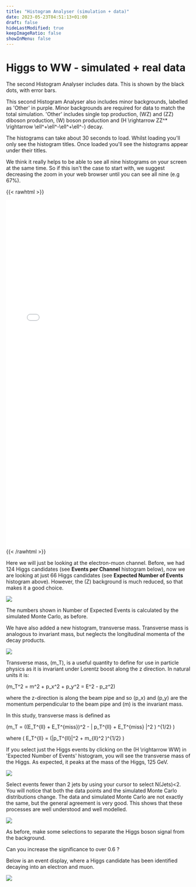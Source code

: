 ```yaml
---
title: "Histogram Analyser (simulation + data)"
date: 2023-05-23T04:51:13+01:00
draft: false
hideLastModified: true
keepImageRatio: false
showInMenu: false
---
```


# Higgs to WW - simulated + real data

The second Histogram Analyser includes data. This is shown by the black dots, with error bars.

This second Histogram Analyser also includes minor backgrounds, labelled as 'Other' in purple. Minor backgrounds are required for data to match the total simulation. 'Other' includes single top production, \(WZ\) and \(ZZ\) diboson production, \(W\) boson production and \(H \rightarrow ZZ^* \rightarrow \ell^+\ell^-\ell^+\ell^-\) decay.

The histograms can take about 30 seconds to load. Whilst loading you'll only see the histogram titles. Once loaded you'll see the histograms appear under their titles.

We think it really helps to be able to see all nine histograms on your screen at the same time. So if this isn't the case to start with, we suggest decreasing the zoom in your web browser until you can see all nine (e.g 67%).

{{< rawhtml >}}
<iframe width="100%" height="950" src="interactive/13TeV_hwwanalyser.html" frameborder="0" allowfullscreen></iframe>
{{< /rawhtml >}}

Here we will just be looking at the electron-muon channel. Before, we had 124 Higgs candidates (see **Events per Channel** histogram below), now we are looking at just 66 Higgs candidates (see **Expected Number of Events** histogram above). However, the \(Z\) background is much reduced, so that makes it a good choice.



![](images/HWWcandidates_13TeV.png)




The numbers shown in Number of Expected Events is calculated by the simulated Monte Carlo, as before.

We have also added a new histogram, transverse mass. Transverse mass is analogous to invariant mass, but neglects the longitudinal momenta of the decay products.

![](images/TransverseMass_13TeV.png)




Transverse mass, \(m_T\), is a useful quantity to define for use in particle physics as it is invariant under Lorentz boost along the z direction. In natural units it is:

\(m_T^2 = m^2 + p_x^2 + p_y^2 = E^2 - p_z^2\)

where the z-direction is along the beam pipe and so \(p_x\) and \(p_y\) are the momentum perpendicular to the beam pipe and \(m\) is the invariant mass.

In this study, transverse mass is defined as

\(m_T = ((E_T^{ll} + E_T^{miss})^2 - | p_T^{ll} + E_T^{miss} |^2 ) ^{1/2} \)

where
\( E_T^{ll} = (|p_T^{ll}|^2 + m_{ll}^2 )^{1/2} \)

If you select just the Higgs events by clicking on the \(H \rightarrow WW\) in 'Expected Number of Events' histogram, you will see the transverse mass of the Higgs. As expected, it peaks at the mass of the Higgs, 125 GeV.


![](images/TransverseMassHWW_13TeV.png)



Select events fewer than 2 jets by using your cursor to select N(Jets)<2. You will notice that both the data points and the simulated Monte Carlo distributions change. The data and simulated Monte Carlo are not exactly the same, but the general agreement is very good. This shows that these processes are well understood and well modelled.

![](images/Njets2DataMC_13TeV.png)




As before, make some selections to separate the Higgs boson signal from the background.

Can you increase the significance to over 0.6 ?

Below is an event display, where a Higgs candidate has been identified decaying into an electron and muon.




![](images/CandidateEvent1.jpg)
